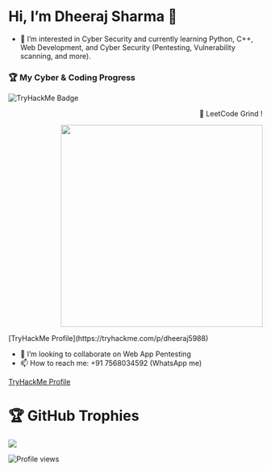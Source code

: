 # Hi, I’m Dheeraj Sharma 👋
  
- 👀 I’m interested in Cyber Security and currently learning Python, C++, Web Development, and Cyber Security (Pentesting, Vulnerability scanning, and more).  
### 🏆 My Cyber & Coding Progress   
  ![TryHackMe Badge](https://tryhackme-badges.s3.amazonaws.com/dheeraj5988.png)  <p align="right">🚀 LeetCode Grind ! </p>
  <p align="right"><img src="https://leetcard.jacoblin.cool/dheeraj_5988?theme=dark&ext=heatmap" width="400"></p>
  [TryHackMe Profile](https://tryhackme.com/p/dheeraj5988)
  
- 💞️ I’m looking to collaborate on Web App Pentesting  
- 📫 How to reach me: +91 7568034592 (WhatsApp me)

[TryHackMe Profile](https://tryhackme.com/p/dheeraj5988)  
 



# 🏆 GitHub Trophies

![](https://github-profile-trophy.vercel.app/?username=dheeraj5988&margin-w=8&margin-h=4&theme=onedark)


![Profile views](https://komarev.com/ghpvc/?username=dheeraj5988&label=Profile%20views&color=0e75b6&style=flat)

